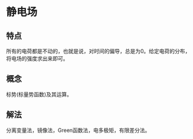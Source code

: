 # 静电场
## 特点
所有的电荷都是不动的，也就是说，对时间的偏导，总是为0。给定电荷的分布，将电场的强度求出来即可。
## 概念
标势(标量势函数)及其运算。
## 解法
分离变量法，镜像法，Green函数法，电多极矩，有限差分法。
